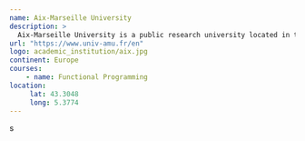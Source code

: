 ```yaml
---
name: Aix-Marseille University
description: >
  Aix-Marseille University is a public research university located in the region of Provence, southern France. 
url: "https://www.univ-amu.fr/en"
logo: academic_institution/aix.jpg
continent: Europe
courses:
    - name: Functional Programming   
location:
     lat: 43.3048
     long: 5.3774
---
```

s